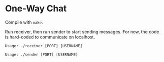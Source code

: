 # One-Way Chat

Compile with `make`.

Run receiver, then run sender to start sending messages. For now, the code is hard-coded to communicate on localhost.

```
Usage: ./receiver [PORT] [USERNAME]
```

```
Usage: ./sender [PORT] [USERNAME]
```
